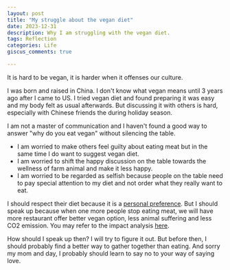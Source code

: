 ```yaml
---
layout: post
title: "My struggle about the vegan diet"
date: 2023-12-31
description: Why I am struggling with the vegan diet.
tags: Reflection
categories: Life
giscus_comments: true

---
```


It is hard to be vegan, it is harder when it offenses our culture.

I was born and raised in China. I don't know what vegan means until 3 years ago after I came to US. I tried vegan diet and found preparing it was easy and my body felt as usual afterwards. But discussing it with others is hard, especially with Chinese friends the during holiday season.

I am not a master of communication and I haven't found a good way to answer "why do you eat vegan" without silencing the table. 
- I am worried to make others feel guilty about eating meat but in the same time I do want to suggest vegan diet. 
- I am worried to shift the happy discussion on the table towards the wellness of farm animal and make it less happy.
- I am worried to be regarded as selfish because people on the table need to pay special attention to my diet and not order what they really want to eat.

I should respect their diet because it is a [personal preference](https://www.ziyuewang.com/blog/2023/personal-preference/). But I should speak up because when one more people stop eating meat, we will have more restaurant offer better vegan option, less animal suffering and less CO2 emission. You may refer to the impact analysis [here](https://reducing-suffering.org/does-vegetarianism-make-a-difference/).

How should I speak up then? I will try to figure it out. But before then, I should probably find a better way to gather together than eating. And sorry my mom and day, I probably should learn to say no to your way of saying love.
